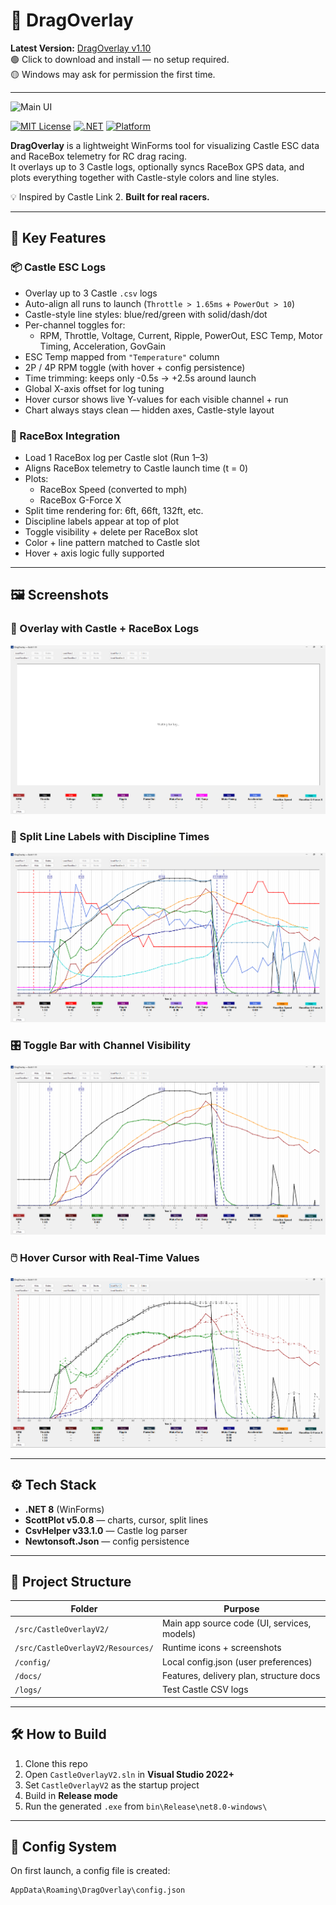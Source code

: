 # 🏁 DragOverlay

**Latest Version:** [DragOverlay v1.10](https://github.com/stewmac570/DragOverlay/releases/download/v1.10/DragOverlayInstaller_1.10.exe)  
🟢 Click to download and install — no setup required.  
🟡 Windows may ask for permission the first time.

---

![Main UI](./Resources/main-ui-v1.10_1.png)

[![MIT License](https://img.shields.io/badge/license-MIT-green)](https://opensource.org/licenses/MIT)
[![.NET](https://img.shields.io/badge/.NET-8.0-blue)](https://dotnet.microsoft.com/en-us/download)
[![Platform](https://img.shields.io/badge/platform-Windows-lightgrey)](#)

**DragOverlay** is a lightweight WinForms tool for visualizing Castle ESC data and RaceBox telemetry for RC drag racing.  
It overlays up to 3 Castle logs, optionally syncs RaceBox GPS data, and plots everything together with Castle-style colors and line styles.

💡 Inspired by Castle Link 2. **Built for real racers.**

---

## 🚀 Key Features

### 📦 Castle ESC Logs
- Overlay up to 3 Castle `.csv` logs
- Auto-align all runs to launch (`Throttle > 1.65ms` + `PowerOut > 10`)
- Castle-style line styles: blue/red/green with solid/dash/dot
- Per-channel toggles for:
  - RPM, Throttle, Voltage, Current, Ripple, PowerOut, ESC Temp, Motor Timing, Acceleration, GovGain
- ESC Temp mapped from `"Temperature"` column
- 2P / 4P RPM toggle (with hover + config persistence)
- Time trimming: keeps only -0.5s → +2.5s around launch
- Global X-axis offset for log tuning
- Hover cursor shows live Y-values for each visible channel + run
- Chart always stays clean — hidden axes, Castle-style layout

### 📍 RaceBox Integration
- Load 1 RaceBox log per Castle slot (Run 1–3)
- Aligns RaceBox telemetry to Castle launch time (t = 0)
- Plots:
  - RaceBox Speed (converted to mph)
  - RaceBox G-Force X
- Split time rendering for: 6ft, 66ft, 132ft, etc.
- Discipline labels appear at top of plot
- Toggle visibility + delete per RaceBox slot
- Color + line pattern matched to Castle slot
- Hover + axis logic fully supported

---

## 🖼 Screenshots

### 🏁 Overlay with Castle + RaceBox Logs
![Overlay View](src/CastleOverlayV2/Resources/main-ui-v1.10_1.png)

### 📍 Split Line Labels with Discipline Times
![Split Labels](src/CastleOverlayV2/Resources/main-ui-v1.10_2.png)

### 🎛️ Toggle Bar with Channel Visibility
![Toggle Panel](src/CastleOverlayV2/Resources/main-ui-v1.10_3.png)

### 🖱️ Hover Cursor with Real-Time Values
![Hover Cursor](src/CastleOverlayV2/Resources/main-ui-v1.10_4.png)

---

## ⚙️ Tech Stack

- **.NET 8** (WinForms)
- **ScottPlot v5.0.8** — charts, cursor, split lines
- **CsvHelper v33.1.0** — Castle log parser
- **Newtonsoft.Json** — config persistence

---

## 📁 Project Structure

| Folder                         | Purpose                                    |
|-------------------------------|--------------------------------------------|
| `/src/CastleOverlayV2/`       | Main app source code (UI, services, models)|
| `/src/CastleOverlayV2/Resources/` | Runtime icons + screenshots           |
| `/config/`                    | Local config.json (user preferences)       |
| `/docs/`                      | Features, delivery plan, structure docs    |
| `/logs/`                      | Test Castle CSV logs                       |

---

## 🛠️ How to Build

1. Clone this repo
2. Open `CastleOverlayV2.sln` in **Visual Studio 2022+**
3. Set `CastleOverlayV2` as the startup project
4. Build in **Release mode**
5. Run the generated `.exe` from `bin\Release\net8.0-windows\`

---

## 💾 Config System

On first launch, a config file is created:

```plaintext
AppData\Roaming\DragOverlay\config.json
